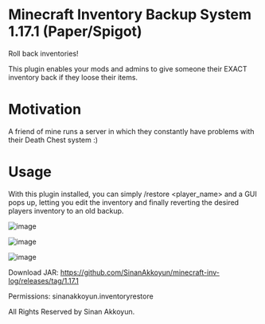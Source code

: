 # Minecraft Inventory Backup System 1.17.1 (Paper/Spigot)

Roll back inventories!

This plugin enables your mods and admins to give someone their EXACT inventory back if they loose their items.

# Motivation
A friend of mine runs a server in which they constantly have problems with their Death Chest system :)

# Usage

With this plugin installed, you can simply /restore <player_name> and a GUI pops up, letting you edit the inventory and finally reverting the desired players inventory to an old backup.

![image](https://user-images.githubusercontent.com/43215895/137076020-39480908-7b01-4950-81ef-daadd93ccb71.png)

![image](https://user-images.githubusercontent.com/43215895/137076040-8962b7d2-5117-4635-a945-f6734f5403ba.png)

![image](https://user-images.githubusercontent.com/43215895/137076064-16dc70f0-a462-4bcb-beaa-6ecbe40238c0.png)



Download JAR: https://github.com/SinanAkkoyun/minecraft-inv-log/releases/tag/1.17.1

Permissions: sinanakkoyun.inventoryrestore

All Rights Reserved by Sinan Akkoyun.
